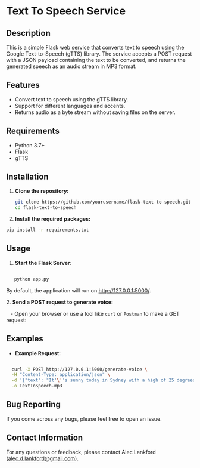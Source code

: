# Text To Speech Service

## Description

This is a simple Flask web service that converts text to speech using the Google Text-to-Speech (gTTS) library. The service accepts a POST request with a JSON payload containing the text to be converted, and returns the generated speech as an audio stream in MP3 format.

## Features

- Convert text to speech using the gTTS library.
- Support for different languages and accents.
- Returns audio as a byte stream without saving files on the server.

## Requirements

- Python 3.7+
- Flask
- gTTS

## Installation

1. **Clone the repository:**

   ```bash
   git clone https://github.com/yourusername/flask-text-to-speech.git
   cd flask-text-to-speech
   ```
2. **Install the required packages:**

  ```bash
  pip install -r requirements.txt
  ```
   
## Usage

1. **Start the Flask Server:**

```bash

   python app.py

```
  By default, the application will run on http://127.0.0.1:5000/.

2\. **Send a POST request to generate voice:**

   - Open your browser or use a tool like `curl` or `Postman` to make a GET request:

## Examples

- **Example Request:**

```bash

  curl -X POST http://127.0.0.1:5000/generate-voice \
  -H "Content-Type: application/json" \
  -d '{"text": "It'\''s sunny today in Sydney with a high of 25 degrees Celsius.", "language": "en", "accent": "com.au"}' \
  -o TextToSpeech.mp3

```

## Bug Reporting

If you come across any bugs, please feel free to open an issue.


## Contact Information

For any questions or feedback, please contact Alec Lankford (alec.d.lankford@gmail.com).
